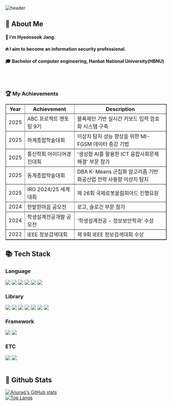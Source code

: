 <div>
  
  <!--Header-->
  ![header](https://capsule-render.vercel.app/api?type=waving&color=gradient&height=300&section=header&text=Good%20to%20see%20you%20%F0%9F%A4%97)
  
</div>

<div>
  <!--Body-->
  
  ## 👀 About Me
  #### :raising_hand: i'm Hyeonseok Jang.<br/>
  #### :fire: I aim to become an information security professional.<br/>
  #### :mortar_board: Bachelor of computer engineering, Hanbat National University(HBNU)
  <br/>
  <br/>

### :trophy: My Achievements

<table border="1">
  <thead>
    <tr>
      <th>Year</th>
      <th>Achievement</th>
      <th>Description</th>
    </tr>
  </thead>
  <tbody>
    <tr>
      <td>2025</td>
      <td>ABC 프로젝트 멘토링 9기</td>
      <td>블록체인 기반 실시간 키보드 입력 암호화 시스템 구축</td>
    </tr>
    <tr>
      <td>2025</td>
      <td>하계종합학술대회</td>
      <td>이상치 탐지 성능 향상을 위한 MI-FGSM 데이터 증강 기법</td>
    </tr>
    <tr>
      <td>2025</td>
      <td>통신학회 아이디어경진대회</td>
      <td>'생성형 AI를 활용한 ICT 융합사회문제 해결' 부문 참가</td>
    </tr>
    <tr>
      <td>2025</td>
      <td>동계종합학술대회</td>
      <td>DBA K-Means 군집화 알고리즘 기반 화공산업 전력 사용량 이상치 탐지</td>
    </tr>
    <tr>
      <td>2025</td>
      <td>IRO 2024/25 세계대회</td>
      <td>제 26회 국제로봇올림피아드 진행요원</td>
    </tr>
    <tr>
      <td>2024</td>
      <td>한밭한마음 공모전</td>
      <td>로고, 슬로건 부문 참가</td>
    </tr>
    <tr>
      <td>2024</td>
      <td>학생설계전공개발 공모전</td>
      <td>'학생설계전공 - 정보보안학과' 수상</td>
    </tr>
    <tr>
      <td>2022</td>
      <td>IEEE 정보검색대회</td>
      <td>제 9회 IEEE 정보검색대회 수상</td>
    </tr>
  </tbody>
</table>

  
  ## 📚 Tech Stack
  ### Language
  <!--Python-->
  <img src="https://img.shields.io/badge/Python-3776AB?style=flat-square&logo=Python&logoColor=white"/>
  <!--JavaScript-->
  <img src="https://img.shields.io/badge/JavaScript-F7DF1E?style=flat-square&logo=JavaScript&logoColor=white"/>
  <!--HTML5-->
  <img src="https://img.shields.io/badge/HTML5-E34F26?style=flat-square&logo=HTML5&logoColor=white"/>
  <!--CSS-->
  <img src="https://img.shields.io/badge/CSS3-1572B6?style=flat-square&logo=CSS3&logoColor=white"/>
  <!--C-->
  <img src="https://img.shields.io/badge/C-A8B9CC?logo=C&logoColor=white"/>
  <!--C++-->
  <img src="https://img.shields.io/badge/-C++-blue?logo=cplusplus"/>
  <br/>

  ### Library
  <!--scikit learn-->
  <img src="https://img.shields.io/badge/scikit--learn-F7931E?style=flat-square&logo=scikit-learn&logoColor=white"/>
  <!--Pandas-->
  <img src="https://img.shields.io/badge/-Pandas-333333?style=flat&logo=pandas"/>
  <!--Numpy-->
  <img src="https://img.shields.io/badge/Numpy-777BB4?style=for-the-badge&logo=numpy&logoColor=white"/>
  <!--Matplotlib-->
  <img src="https://img.shields.io/badge/-Matplotlib-000000?style=flat&logo=python"/>
  <!--Scipy-->
  <img src="https://img.shields.io/badge/-Scipy-blue?style=flat&logo=Scipy&logoColor=white"/>
  <!--Selenium-->
  <img src="https://img.shields.io/badge/Selenium-43B02A?style=flat-square&logo=Selenium&logoColor=white"/>
  <!--BeautifulSoup-4-->
  <img src="https://shields.io/badge/BeautifulSoup-4-green"/>
  <br/>
  
  ### Framework
  <!--Flask-->
  <img src="https://img.shields.io/badge/Flask-000000?style=flat-square&logo=Flask&logoColor=white"/>
  <!--React-->
  <img src="https://img.shields.io/badge/React-61DAFB?style=flat-square&logo=React&logoColor=white&Color=white"/>
  <br/>
  
  ### ETC
  <!--Matlab-->
  <img src="https://img.shields.io/badge/Matlab-FF7733?style=for-the-badge&logo=MEGA&logoColor=white"/>
  <!--Linux-->
  <img src="https://img.shields.io/badge/Linux-FCC624?style=for-the-badge&logo=linux&logoColor=black"/>
  <br/>
  <br/>
  
  ## 🤔 Github Stats
  [![Anurag's GitHub stats](https://github-readme-stats.vercel.app/api?username=seokchu)](https://github.com/anuraghazra/github-readme-stats)
  <br/>
  [![Top Langs](https://github-readme-stats.vercel.app/api/top-langs/?username=seokchu)](https://github.com/anuraghazra/github-readme-stats)
  
</div>

<!--
**seokchu/seokchu** is a ✨ _special_ ✨ repository because its `README.md` (this file) appears on your GitHub profile.

Here are some ideas to get you started:
- Hi there 👋
- 🔭 I’m currently working on ...
- 🌱 I’m currently learning ...
- 👯 I’m looking to collaborate on ...
- 🤔 I’m looking for help with ...
- 💬 Ask me about ...
- 📫 How to reach me: ...
- 😄 Pronouns: ...
- ⚡ Fun fact: ...
-->

